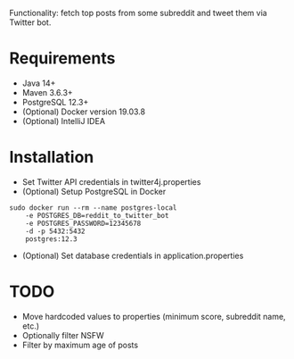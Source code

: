 Functionality: fetch top posts from some subreddit and tweet them via Twitter bot.

# Requirements
* Java 14+
* Maven 3.6.3+
* PostgreSQL 12.3+
* (Optional) Docker version 19.03.8
* (Optional) IntelliJ IDEA

# Installation
* Set Twitter API credentials in twitter4j.properties
* (Optional) Setup PostgreSQL in Docker
```shell script
sudo docker run --rm --name postgres-local
    -e POSTGRES_DB=reddit_to_twitter_bot
    -e POSTGRES_PASSWORD=12345678
    -d -p 5432:5432
    postgres:12.3
```
* (Optional) Set database credentials in application.properties

# TODO
* Move hardcoded values to properties (minimum score, subreddit name, etc.)
* Optionally filter NSFW
* Filter by maximum age of posts 